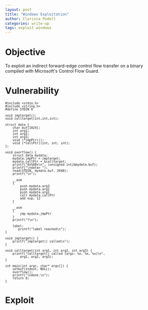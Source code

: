 ```yaml
---
layout: post
title: "Windows Exploitation"
author: Clarissa Podell
categories: write-up
tags: exploit windows
---
```


# Objective

To exploit an indirect forward-edge control flow transfer on a binary compiled with Microsoft's Control Flow Guard.

# Vulnerability

<pre><code style="line-height:1;font-size:10px;">#include &lt;stdio.h&gt;
#include &lt;string.h&gt;
#define STDIN 0

void jmptarget();
void calltarget(int,int,int);

struct data {
	char buf[1024];
	int arg1;
	int arg2;
	int arg3;
	void (*jmpPtr)();
	void (*callPtr)(int, int, int);
};

void overflow() {
	struct data mydata;
	mydata.jmpPtr = jmptarget;
	mydata.callPtr = &calltarget;
	printf("0x%08x\n", (unsigned int)&mydata.buf);
	printf("\ndata&gt; ");
	read(STDIN, mydata.buf, 2048);
	printf("\n");

	__asm
	{
		push mydata.arg3
		push mydata.arg2
		push mydata.arg1
		call mydata.callPtr
		add esp, 12
	}

	__asm
	{
		jmp mydata.jmpPtr
	}
	printf("?\n");

	label:
	   printf("label reached\n");
}

void jmptarget() {
	printf("jmptarget() called\n");
}

void calltarget(int arg1, int arg2, int arg3) {
	printf("calltarget() called (args: %x, %x, %x)\n",
		arg1, arg2, arg3);
}

int main(int argc, char* argv[]) {
	setbuf(stdout, NULL);
	overflow();
	printf("\ndone.\n");
	return 0;
}</code></pre>

# Exploit

